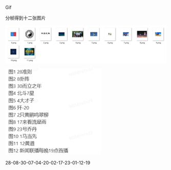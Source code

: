 Gif

分帧得到十二张图片

![img](./assets/wps147.jpg) 

 

![img](./assets/wps148.jpg) 

 

28-08-30-07-04-20-02-17-23-01-12-19

 

 